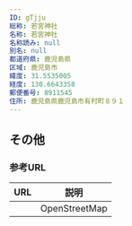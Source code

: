```yaml
---
ID: gTjju
総称: 若宮神社
名称: 若宮神社
名称読み: null
別名: null
都道府県: 鹿児島県
区域: 鹿児島市
緯度: 31.5535005
経度: 130.6643358
郵便番号: 8911545
住所: 鹿児島県鹿児島市有村町８９１
---
```


## その他

### 参考URL

| URL | 説明          |
| --- | ------------- |
|     | OpenStreetMap |
